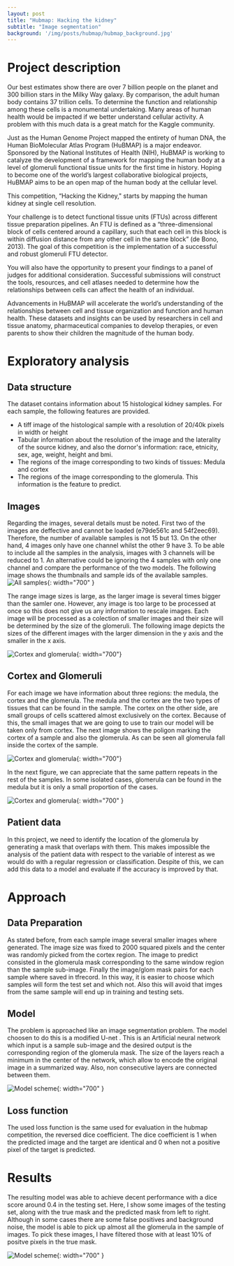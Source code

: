 ```yaml
---
layout: post
title: "Hubmap: Hacking the kidney"
subtitle: "Image segmentation"
background: '/img/posts/hubmap/hubmap_background.jpg'
---
```

# Project description

Our best estimates show there are over 7 billion people on the planet and 300 billion stars in the Milky Way galaxy. By comparison, the adult human body contains 37 trillion cells. To determine the function and relationship among these cells is a monumental undertaking. Many areas of human health would be impacted if we better understand cellular activity. A problem with this much data is a great match for the Kaggle community.

Just as the Human Genome Project mapped the entirety of human DNA, the Human BioMolecular Atlas Program (HuBMAP) is a major endeavor. Sponsored by the National Institutes of Health (NIH), HuBMAP is working to catalyze the development of a framework for mapping the human body at a level of glomeruli functional tissue units for the first time in history. Hoping to become one of the world’s largest collaborative biological projects, HuBMAP aims to be an open map of the human body at the cellular level.

This competition, “Hacking the Kidney," starts by mapping the human kidney at single cell resolution.

Your challenge is to detect functional tissue units (FTUs) across different tissue preparation pipelines. An FTU is defined as a “three-dimensional block of cells centered around a capillary, such that each cell in this block is within diffusion distance from any other cell in the same block” (de Bono, 2013). The goal of this competition is the implementation of a successful and robust glomeruli FTU detector.

You will also have the opportunity to present your findings to a panel of judges for additional consideration. Successful submissions will construct the tools, resources, and cell atlases needed to determine how the relationships between cells can affect the health of an individual.

Advancements in HuBMAP will accelerate the world’s understanding of the relationships between cell and tissue organization and function and human health. These datasets and insights can be used by researchers in cell and tissue anatomy, pharmaceutical companies to develop therapies, or even parents to show their children the magnitude of the human body.

# Exploratory analysis
## Data structure
The dataset contains information about 15 histological kidney samples. For each sample, the following features are provided.
* A tiff image of the histological sample with a resolution of 20/40k pixels in width or height
* Tabular information about the resolution of the image and the laterality of the source kidney, and also the dornor's information: race, etnicity, sex, age, weight, height and bmi.
* The regions of the image corresponding to two kinds of tissues: Medula and cortex
* The regions of the image corresponding to the glomerula. This information is the feature to predict. 

## Images
Regarding the images, several details must be noted. First two of the images are deffective and cannot be loaded (e79de561c and 54f2eec69). Therefore, the number of available samples is not 15 but 13. On the other hand, 4 images only have one channel whilst the other 9 have 3. To be able to include all the samples in the analysis, images with 3 channels will be reduced to 1. An alternative could be ignoring the 4 samples with only one channel and compare the performance of the two models. The following image shows the thumbnails and sample ids of the available samples. 
![All samples](/assets/2021-05-11-hubmap/all_samples.png){: width="700" }

The range image sizes is large, as the larger image is several times bigger than the samler one. However, any image is too large to be processed at once so this does not give us any information to rescale images. Each image will be processed as a colection of smaller images and their size will be determined by the size of the glomeruli. The following image depicts the sizes of the different images with the larger dimension in the y axis and the smaller in the x axis.

![Cortex and glomerula](/assets/2021-05-11-hubmap/image_sizes.png){: width="700"}

## Cortex and Glomeruli

For each image we have information about three regions: the medula, the cortex and the glomerula. The medula and the cortex are the two types of tissues that can be found in the sample. The cortex on the other side, are small groups of cells scattered almost exclusively on the cortex. Because of this, the small images that we are going to use to train our model will be taken only from cortex. The next image shows the poligon marking the cortex of a sample and also the glomerula. As can be seen all glomerula fall inside the cortex of the sample. 

![Cortex and glomerula](/assets/2021-05-11-hubmap/cortex_glom.png){: width="700"}

In the next figure, we can appreciate that the same pattern repeats in the rest of the samples. In some isolated cases, glomerula can be found in the medula but it is only a small proportion of the cases.

![Cortex and glomerula](/assets/2021-05-11-hubmap/all_samples_cortex_glom.png){: width="700" }

## Patient data
In this project, we need to identify the location of the glomerula by generating a mask that overlaps with them. This makes impossible the analysis of the patient data with respect to the variable of interest as we would do with a regular regression or classification. Despite of this, we can add this data to a model and evaluate if the accuracy is improved by that. 

# Approach
## Data Preparation
As stated before, from each sample image several smaller images where generated. The image size was fixed to 2000 squared pixels and the center was randomly picked from the cortex region. The image to predict consisted in the glomerula mask corresponding to the same window region than the sample sub-image. Finally the image/glom mask pairs for each sample where saved in tfrecord. In this way, it is easier to choose which samples will form the test set and which not. Also this will avoid that imges from the same sample will end  up in training and testing sets. 
## Model
The problem is approached like an image segmentation problem. The model choosen to do this is a modified U-net . This is an Artificial neural network which input is a sample sub-image and the desired output is the corresponding region of the glomerula mask. The size of the layers reach a minimum in the center of the network, which allow to encode the original image in a summarized way. Also, non consecutive layers are connected between them. 

![Model scheme](/assets/2021-05-11-hubmap/unet_model.png){: width="700" }

## Loss function
The used loss function is the same used for evaluation in the hubmap competition, the reversed dice coefficient. The dice coefficient is 1 when the predicted image and the target are identical and 0 when not a positive pixel of the target is predicted. 

# Results

The resulting model was able to achieve decent performance with a dice score around 0.4 in the testing set. Here, I show some images of the testing set, along with the true mask and the predicted mask from left to right. Although in some cases there are some false positives and background noise, the model is able to pick up almost all the glomerula in the sample of images. To pick these images, I have filtered those with at least 10% of positve pixels in the true mask. 

![Model scheme](/assets/2021-05-11-hubmap/test_predictions.png){: width="700" }
